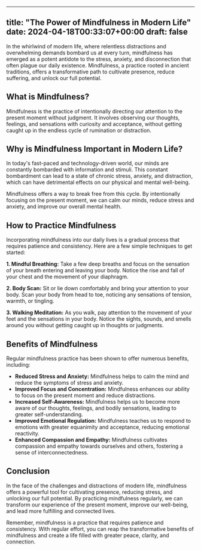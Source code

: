 
---
title: "The Power of Mindfulness in Modern Life"
date: 2024-04-18T00:33:07+00:00
draft: false
---

In the whirlwind of modern life, where relentless distractions and overwhelming demands bombard us at every turn, mindfulness has emerged as a potent antidote to the stress, anxiety, and disconnection that often plague our daily existence. Mindfulness, a practice rooted in ancient traditions, offers a transformative path to cultivate presence, reduce suffering, and unlock our full potential.

## What is Mindfulness?

Mindfulness is the practice of intentionally directing our attention to the present moment without judgment. It involves observing our thoughts, feelings, and sensations with curiosity and acceptance, without getting caught up in the endless cycle of rumination or distraction.

## Why is Mindfulness Important in Modern Life?

In today's fast-paced and technology-driven world, our minds are constantly bombarded with information and stimuli. This constant bombardment can lead to a state of chronic stress, anxiety, and distraction, which can have detrimental effects on our physical and mental well-being.

Mindfulness offers a way to break free from this cycle. By intentionally focusing on the present moment, we can calm our minds, reduce stress and anxiety, and improve our overall mental health.

## How to Practice Mindfulness

Incorporating mindfulness into our daily lives is a gradual process that requires patience and consistency. Here are a few simple techniques to get started:

**1. Mindful Breathing:** Take a few deep breaths and focus on the sensation of your breath entering and leaving your body. Notice the rise and fall of your chest and the movement of your diaphragm.

**2. Body Scan:** Sit or lie down comfortably and bring your attention to your body. Scan your body from head to toe, noticing any sensations of tension, warmth, or tingling.

**3. Walking Meditation:** As you walk, pay attention to the movement of your feet and the sensations in your body. Notice the sights, sounds, and smells around you without getting caught up in thoughts or judgments.

## Benefits of Mindfulness

Regular mindfulness practice has been shown to offer numerous benefits, including:

* **Reduced Stress and Anxiety:** Mindfulness helps to calm the mind and reduce the symptoms of stress and anxiety.
* **Improved Focus and Concentration:** Mindfulness enhances our ability to focus on the present moment and reduce distractions.
* **Increased Self-Awareness:** Mindfulness helps us to become more aware of our thoughts, feelings, and bodily sensations, leading to greater self-understanding.
* **Improved Emotional Regulation:** Mindfulness teaches us to respond to emotions with greater equanimity and acceptance, reducing emotional reactivity.
* **Enhanced Compassion and Empathy:** Mindfulness cultivates compassion and empathy towards ourselves and others, fostering a sense of interconnectedness.

## Conclusion

In the face of the challenges and distractions of modern life, mindfulness offers a powerful tool for cultivating presence, reducing stress, and unlocking our full potential. By practicing mindfulness regularly, we can transform our experience of the present moment, improve our well-being, and lead more fulfilling and connected lives.

Remember, mindfulness is a practice that requires patience and consistency. With regular effort, you can reap the transformative benefits of mindfulness and create a life filled with greater peace, clarity, and connection.